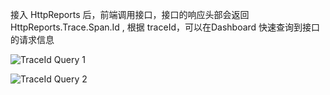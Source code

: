 接入 HttpReports 后，前端调用接口，接口的响应头部会返回 HttpReports.Trace.Span.Id , 根据 traceId，可以在Dashboard 快速查询到接口的请求信息

![TraceId Query 1](/content/projects/httpreports/assets/trace-query-1.png)

![TraceId Query 2](/content/projects/httpreports/assets/trace-query-2.png)